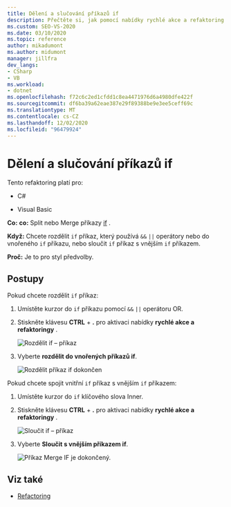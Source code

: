 ```yaml
---
title: Dělení a slučování příkazů if
description: Přečtěte si, jak pomocí nabídky rychlé akce a refaktoring rozdělit nebo sloučit příkazy if.
ms.custom: SEO-VS-2020
ms.date: 03/10/2020
ms.topic: reference
author: mikadumont
ms.author: midumont
manager: jillfra
dev_langs:
- CSharp
- VB
ms.workload:
- dotnet
ms.openlocfilehash: f72c6c2ed1cfdd1c8ea4471976d6a4980dfe422f
ms.sourcegitcommit: df6ba39a62eae387e29f89388be9e3ee5ceff69c
ms.translationtype: MT
ms.contentlocale: cs-CZ
ms.lasthandoff: 12/02/2020
ms.locfileid: "96479924"
---
```

# <a name="split-or-merge-if-statements"></a>Dělení a slučování příkazů if

Tento refaktoring platí pro:

- C#

- Visual Basic

**Co:** **co:** Split nebo Merge příkazy [if](/dotnet/csharp/language-reference/keywords/if-else) .

**Když:** Chcete rozdělit `if` příkaz, který používá `&&` `||` operátory nebo do vnořeného `if` příkazu, nebo sloučit `if` příkaz s vnějším `if` příkazem.

**Proč:** Je to pro styl předvolby.  

## <a name="how-to"></a>Postupy

Pokud chcete rozdělit `if` příkaz:

1. Umístěte kurzor do `if` příkazu pomocí `&&` `||` operátoru OR.

2. Stiskněte klávesu **CTRL** + **.** pro aktivaci nabídky **rychlé akce a refaktoringy** .

    ![Rozdělit if – příkaz](../media/split-if-statement.png)

3. Vyberte **rozdělit do vnořených příkazů if**.

    ![Rozdělit příkaz if dokončen](../media/split-if-statement-complete.png)

Pokud chcete spojit vnitřní `if` příkaz s vnějším `if` příkazem: 

1. Umístěte kurzor do `if` klíčového slova Inner.

2. Stiskněte klávesu **CTRL** + **.** pro aktivaci nabídky **rychlé akce a refaktoringy** .

    ![Sloučit if – příkaz](../media/merge-if-statement.png)

3. Vyberte **Sloučit s vnějším příkazem if**.

    ![Příkaz Merge IF je dokončený.](../media/merge-if-statement-complete.png)

## <a name="see-also"></a>Viz také

- [Refactoring](../refactoring-in-visual-studio.md)